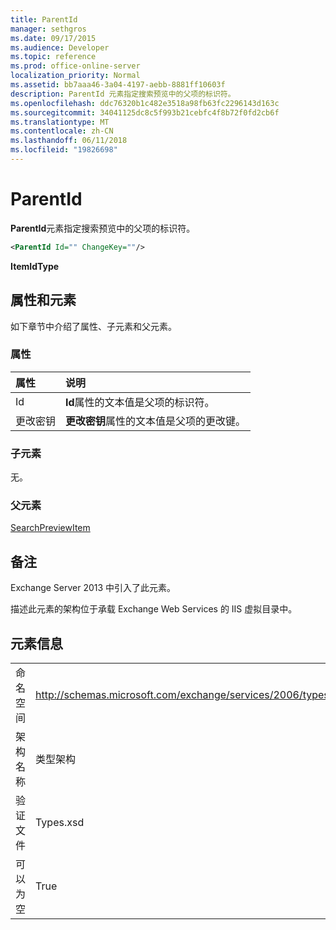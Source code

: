 ```yaml
---
title: ParentId
manager: sethgros
ms.date: 09/17/2015
ms.audience: Developer
ms.topic: reference
ms.prod: office-online-server
localization_priority: Normal
ms.assetid: bb7aaa46-3a04-4197-aebb-8881ff10603f
description: ParentId 元素指定搜索预览中的父项的标识符。
ms.openlocfilehash: ddc76320b1c482e3518a98fb63fc2296143d163c
ms.sourcegitcommit: 34041125dc8c5f993b21cebfc4f8b72f0fd2cb6f
ms.translationtype: MT
ms.contentlocale: zh-CN
ms.lasthandoff: 06/11/2018
ms.locfileid: "19826698"
---
```

# <a name="parentid"></a>ParentId

**ParentId**元素指定搜索预览中的父项的标识符。 
  
```XML
<ParentId Id="" ChangeKey=""/>
```

**ItemIdType**

## <a name="attributes-and-elements"></a>属性和元素

如下章节中介绍了属性、子元素和父元素。
  
### <a name="attributes"></a>属性

|**属性**|**说明**|
|:-----|:-----|
|Id  <br/> |**Id**属性的文本值是父项的标识符。  <br/> |
|更改密钥  <br/> |**更改密钥**属性的文本值是父项的更改键。  <br/> |
   
### <a name="child-elements"></a>子元素

无。
  
### <a name="parent-elements"></a>父元素

[SearchPreviewItem](searchpreviewitem.md)
  
## <a name="remarks"></a>备注

Exchange Server 2013 中引入了此元素。
  
描述此元素的架构位于承载 Exchange Web Services 的 IIS 虚拟目录中。
  
## <a name="element-information"></a>元素信息

|||
|:-----|:-----|
|命名空间  <br/> |http://schemas.microsoft.com/exchange/services/2006/types  <br/> |
|架构名称  <br/> |类型架构  <br/> |
|验证文件  <br/> |Types.xsd  <br/> |
|可以为空  <br/> |True  <br/> |
   

